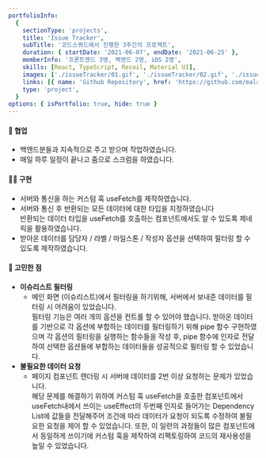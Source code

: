 ```yaml
---
portfolioInfo:
  {
    sectionType: 'projects',
    title: 'Issue Tracker',
    subTitle: '코드스쿼드에서 진행한 3주간의 프로젝트',
    duration: { startDate: '2021-06-07', endDate: '2021-06-25' },
    memberInfo: '프론트엔드 3명, 백엔드 2명, iOS 2명',
    skills: [React, TypeScript, Recoil, Material UI],
    images: ['./issueTracker/01.gif', './issueTracker/02.gif', './issueTracker/03.gif'],
    links: [{ name: 'Github Repository', href: 'https://github.com/malaheaven/issue-tracker' }],
    type: 'project',
  }
options: { isPortfolio: true, hide: true }
---
```


#### 🤝 협업

- 백엔드분들과 지속적으로 주고 받으며 작업하였습니다.
- 매일 하루 일정이 끝나고 줌으로 스크럼을 하였습니다.

#### 🧚🏻 구현

- 서버와 통신을 하는 커스텀 훅 useFetch를 제작하였습니다.
- 서버와 통신 후 반환되는 모든 데이터에 대한 타입을 지정하였습니다  
  반환되는 데이터 타입을 useFetch를 호출하는 컴포넌트에서도 알 수 있도록 제네릭을 활용하였습니다.
- 받아온 데이터를 담당자 / 라벨 / 마일스톤 / 작성자 옵션을 선택하여 필터링 할 수 있도록 제작하였습니다.

#### 🤔 고민한 점

- **이슈리스트 필터링**
  - 메인 화면 (이슈리스트)에서 필터링을 하기위해, 서버에서 보내준 데이터를 필터링 시 어려움이 있었습니다.  
     필터링 기능은 여러 개의 옵션을 컨트롤 할 수 있어야 했습니다. 받아온 데이터를 기반으로 각 옵션에 부합하는 데이터를 필터링하기 위해 pipe 함수 구현하였으며 각 옵션의 필터링을 실행하는 함수들을 작성 후, pipe 함수에 인자로 전달하여 선택한 옵션들에 부합하는 데이터들을 성공적으로 필터링 할 수 있었습니다.
- **불필요한 데이터 요청**
  - 페이지 컴포넌트 렌더링 시 서버에 데이터를 2번 이상 요청하는 문제가 있었습니다.  
    해당 문제를 해결하기 위하여 커스텀 훅 useFetch을 호출한 컴포넌트에서 useFetch내에서 쓰이는 useEffect의 두번째 인자로 들어가는 Dependency List에 값들을 전달해주어 조건에 따라 데이터가 요청이 되도록 수정하여 불필요한 요청을 제어 할 수 있었습니다. 또한, 이 일련의 과정들이 많은 컴포넌트에서 동일하게 쓰이기에 커스텀 훅을 제작하여 리팩토링하여 코드의 재사용성을 높일 수 있었습니다.
